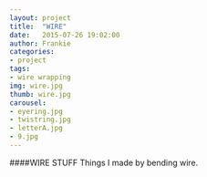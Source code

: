 ```yaml
---
layout: project
title:  "WIRE"
date:   2015-07-26 19:02:00
author: Frankie
categories:
- project
tags:
- wire wrapping
img: wire.jpg
thumb: wire.jpg
carousel:
- eyering.jpg
- twistring.jpg
- letterA.jpg
- 9.jpg
---
```

####WIRE STUFF
Things I made by bending wire.

